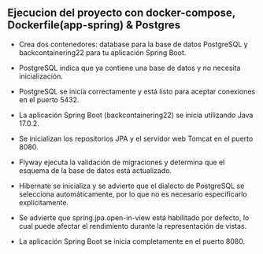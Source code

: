 
## Ejecucion del proyecto con docker-compose, Dockerfile(app-spring) & Postgres


- Crea dos contenedores: database para la base de datos PostgreSQL y backcontainering22 para tu aplicación Spring Boot.

- PostgreSQL indica que ya contiene una base de datos y no necesita inicialización.

- PostgreSQL se inicia correctamente y está listo para aceptar conexiones en el puerto 5432.

- La aplicación Spring Boot (backcontainering22) se inicia utilizando Java 17.0.2.

- Se inicializan los repositorios JPA y el servidor web Tomcat en el puerto 8080.

- Flyway ejecuta la validación de migraciones y determina que el esquema de la base de datos está actualizado.

- Hibernate se inicializa y se advierte que el dialecto de PostgreSQL se selecciona automáticamente, por lo que no es necesario especificarlo explícitamente.

- Se advierte que spring.jpa.open-in-view está habilitado por defecto, lo cual puede afectar el rendimiento durante la representación de vistas.

- La aplicación Spring Boot se inicia completamente en el puerto 8080.
